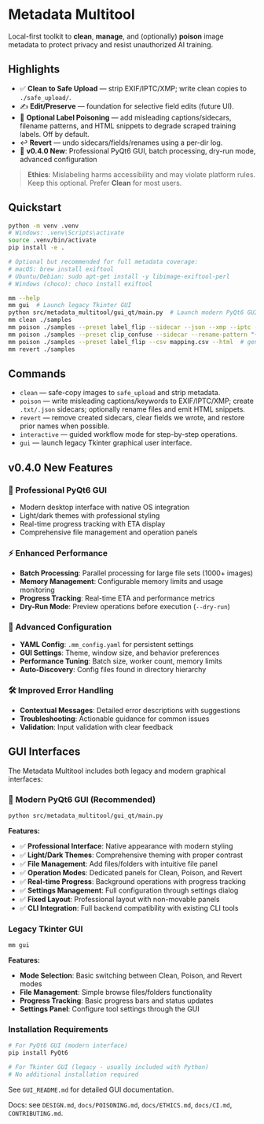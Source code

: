 # Metadata Multitool

Local-first toolkit to **clean**, **manage**, and (optionally) **poison** image metadata to protect privacy and resist unauthorized AI training.

## Highlights
- ✅ **Clean to Safe Upload** — strip EXIF/IPTC/XMP; write clean copies to `./safe_upload/`.
- ✍️ **Edit/Preserve** — foundation for selective field edits (future UI).
- 🧪 **Optional Label Poisoning** — add misleading captions/sidecars, filename patterns, and HTML snippets to degrade scraped training labels. Off by default.
- ↩️ **Revert** — undo sidecars/fields/renames using a per-dir log.
- 🚀 **v0.4.0 New**: Professional PyQt6 GUI, batch processing, dry-run mode, advanced configuration

> **Ethics**: Mislabeling harms accessibility and may violate platform rules. Keep this optional. Prefer **Clean** for most users.

## Quickstart
```bash
python -m venv .venv
# Windows: .venv\Scripts\activate
source .venv/bin/activate
pip install -e .

# Optional but recommended for full metadata coverage:
# macOS: brew install exiftool
# Ubuntu/Debian: sudo apt-get install -y libimage-exiftool-perl
# Windows (choco): choco install exiftool

mm --help
mm gui  # Launch legacy Tkinter GUI
python src/metadata_multitool/gui_qt/main.py  # Launch modern PyQt6 GUI
mm clean ./samples
mm poison ./samples --preset label_flip --sidecar --json --xmp --iptc --exif --true-hint "cat on couch"
mm poison ./samples --preset clip_confuse --sidecar --rename-pattern "{stem}_toaster"
mm poison ./samples --preset label_flip --csv mapping.csv --html  # generate HTML snippet files
mm revert ./samples
```

## Commands
- `clean` — safe-copy images to `safe_upload` and strip metadata.
- `poison` — write misleading captions/keywords to EXIF/IPTC/XMP; create `.txt/.json` sidecars; optionally rename files and emit HTML snippets.
- `revert` — remove created sidecars, clear fields we wrote, and restore prior names when possible.
- `interactive` — guided workflow mode for step-by-step operations.
- `gui` — launch legacy Tkinter graphical user interface.

## v0.4.0 New Features

### 🎯 Professional PyQt6 GUI
- Modern desktop interface with native OS integration
- Light/dark themes with professional styling
- Real-time progress tracking with ETA display
- Comprehensive file management and operation panels

### ⚡ Enhanced Performance
- **Batch Processing**: Parallel processing for large file sets (1000+ images)
- **Memory Management**: Configurable memory limits and usage monitoring
- **Progress Tracking**: Real-time ETA and performance metrics
- **Dry-Run Mode**: Preview operations before execution (`--dry-run`)

### 🔧 Advanced Configuration
- **YAML Config**: `.mm_config.yaml` for persistent settings
- **GUI Settings**: Theme, window size, and behavior preferences
- **Performance Tuning**: Batch size, worker count, memory limits
- **Auto-Discovery**: Config files found in directory hierarchy

### 🛠️ Improved Error Handling
- **Contextual Messages**: Detailed error descriptions with suggestions
- **Troubleshooting**: Actionable guidance for common issues
- **Validation**: Input validation with clear feedback

## GUI Interfaces

The Metadata Multitool includes both legacy and modern graphical interfaces:

### 🎯 Modern PyQt6 GUI (Recommended)
```bash
python src/metadata_multitool/gui_qt/main.py
```

**Features:**
- ✅ **Professional Interface**: Native appearance with modern styling
- ✅ **Light/Dark Themes**: Comprehensive theming with proper contrast
- ✅ **File Management**: Add files/folders with intuitive file panel
- ✅ **Operation Modes**: Dedicated panels for Clean, Poison, and Revert
- ✅ **Real-time Progress**: Background operations with progress tracking
- ✅ **Settings Management**: Full configuration through settings dialog
- ✅ **Fixed Layout**: Professional layout with non-movable panels
- ✅ **CLI Integration**: Full backend compatibility with existing CLI tools

### Legacy Tkinter GUI
```bash
mm gui
```

**Features:**
- **Mode Selection**: Basic switching between Clean, Poison, and Revert modes
- **File Management**: Simple browse files/folders functionality
- **Progress Tracking**: Basic progress bars and status updates
- **Settings Panel**: Configure tool settings through the GUI

### Installation Requirements
```bash
# For PyQt6 GUI (modern interface)
pip install PyQt6

# For Tkinter GUI (legacy - usually included with Python)
# No additional installation required
```

See `GUI_README.md` for detailed GUI documentation.

Docs: see `DESIGN.md`, `docs/POISONING.md`, `docs/ETHICS.md`, `docs/CI.md`, `CONTRIBUTING.md`.